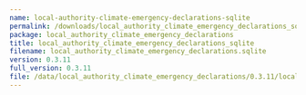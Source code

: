 ```yaml
---
name: local-authority-climate-emergency-declarations-sqlite
permalink: /downloads/local_authority_climate_emergency_declarations_sqlite/0_3_11
package: local_authority_climate_emergency_declarations
title: local_authority_climate_emergency_declarations_sqlite
filename: local_authority_climate_emergency_declarations.sqlite
version: 0.3.11
full_version: 0.3.11
file: /data/local_authority_climate_emergency_declarations/0.3.11/local_authority_climate_emergency_declarations.sqlite
---
```

